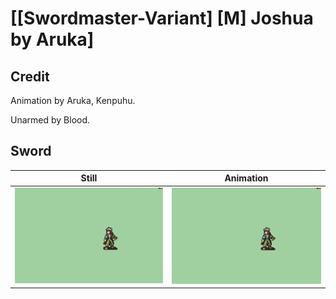# [\[Swordmaster-Variant\] \[M\] Joshua by Aruka]

## Credit

Animation by Aruka, Kenpuhu.

Unarmed by Blood.

## Sword

| Still | Animation |
| :---: | :-------: |
| ![Sword still](./Sword_000.png) | ![Sword animation](./Sword.gif) |
